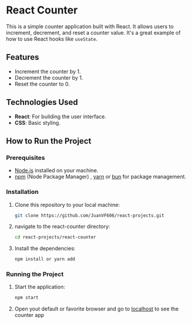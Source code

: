 # React Counter

This is a simple counter application built with React. It allows users to increment, decrement, and reset a counter value. It's a great example of how to use React hooks like `useState`.

## Features

- Increment the counter by 1.
- Decrement the counter by 1.
- Reset the counter to 0.

## Technologies Used

- **React**: For building the user interface.
- **CSS**: Basic styling.

## How to Run the Project

### Prerequisites
- [Node.js](https://nodejs.org/en/) installed on your machine.
- [npm](https://www.npmjs.com/) (Node Package Manager) , [yarn](https://yarnpkg.com/)  or [bun](https://bun.sh/)  for package management.

### Installation

1. Clone this repository to your local machine:
   ```bash
   git clone https://github.com/JuanVF606/react-projects.git
2. navigate to the react-counter directory:
   ```bash
   cd react-projects/react-counter
3. Install the dependencies:
   ```bash
   npm install or yarn add
### Running the Project
1. Start the application:
   ```bash
   npm start
2. Open yout default or favorite browser and go to [localhost](http://localhost:3000) to see the counter app
